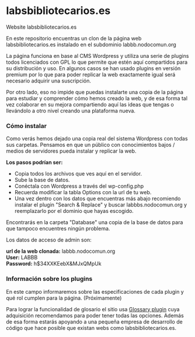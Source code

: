 # labsbibliotecarios.es

Website labsbibliotecarios.es

En este repositorio encuentras un clon de la página web labsbibliotecarios.es instalado en el subdominio labbb.nodocomun.org

La página funciona en base al CMS Wordpress y utiliza una serie de plugins todos licenciados con GPL lo que permite que estén aquí compartidos para su distribución y uso. En algunos casos se han usado plugins en versión premium por lo que para poder replicar la web exactamente igual será necesario adquirir una suscripción.

Por otro lado, eso no impide que puedas instalarte una copia de la página para estudiar y comprender cómo hemos creado la web, y de esa forma tal vez colaborar en su mejora compartiendo aquí las ideas que tengas o llevándolo a otro nivel creando una plataforma nueva.


### Cómo instalar

Como verás hemos dejado una copia real del sistema Wordpress con todas sus carpetas. Pensamos en que un público con conocimientos bajos / medios de servidores pueda instalar y replicar la web.

**Los pasos podrían ser:**

- Copia todos los archivos que ves aquí en el servidor.
- Sube la base de datos.
- Conéctala con Wordpress a través del wp-config.php
- Recuerda modificar la tabla Options con la url de tu web.
- Una vez dentro con los datos que encuentras más abajo recomiendo instalar el plugin "Search & Replace" y buscar labbbs.nodocomun.org y reemplazarlo por el dominio que hayas escogido.

Encontrarás en la carpeta "Database" una copia de la base de datos para que tampoco encuentres ningún problema.

Los datos de acceso de admin son:

**url de la web clonada:** labbb.nodocomun.org  
**User:** LABBB  
**Password:** h$34XXKEebX&MJxQMpUk  


### Información sobre los plugins

En este campo informaremos sobre las especificaciones de cada plugin y qué rol cumplen para la página. (Próximamente)

Para lograr la funcionalidad de glosario el sitio usa [Glossary plugin](https://glossary.codeat.co/index.html) cuya adquisición recomendamos para poder tener todas las opciones. Además de esa forma estarás apoyando a una pequeña empresa de desarrollo de código que hace posible que existan webs como labsbibliotecarios.es.
